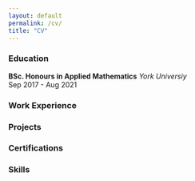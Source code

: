 ```yaml
---
layout: default
permalink: /cv/
title: "CV"
---
```



### Education
**BSc. Honours in Applied Mathematics**
_York Universiy_  
Sep 2017 - Aug 2021  

### Work Experience



### Projects


### Certifications


### Skills
